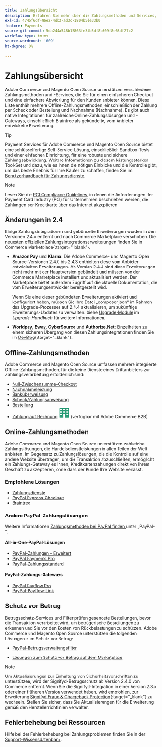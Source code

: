 ```yaml
---
title: Zahlungsübersicht
description: Erfahren Sie mehr über die Zahlungsmethoden und Services, die nativ in Adobe Commerce und Magento Open Source unterstützt werden.
exl-id: 474bf6df-96e2-4db3-ad3c-1804b5de33b0
feature: Payments
source-git-commit: 5da244a548b15863fe31b5df8b509f8e63df27c2
workflow-type: tm+mt
source-wordcount: '609'
ht-degree: 0%

---
```


# Zahlungsübersicht

Adobe Commerce und Magento Open Source unterstützen verschiedene Zahlungsmethoden und -Services, die Sie für einen einfacheren Checkout und eine einfachere Abwicklung für den Kunden anbieten können. Diese Liste enthält mehrere Offline-Zahlungsmethoden, einschließlich der Zahlung per Scheck oder Bestellung und Nachnahme (Nachnahme). Es gibt auch native Integrationen für zahlreiche Online-Zahlungslösungen und -Gateways, einschließlich Braintree als gebündelte, vom Anbieter entwickelte Erweiterung.

>[!TIP]
>
>Payment Services für Adobe Commerce und Magento Open Source bietet eine schlüsselfertige Self-Service-Lösung, einschließlich Sandbox-Tests und einer einfachen Einrichtung, für eine robuste und sichere Zahlungsabwicklung. Weitere Informationen zu diesem leistungsstarken Tool-Set und dazu, wie es Ihnen die nötigen Einblicke und die Kontrolle gibt, um das beste Erlebnis für Ihre Käufer zu schaffen, finden Sie im [Benutzerhandbuch für Zahlungsdienste](https://experienceleague.adobe.com/docs/commerce/payment-services/guide-overview.html?lang=de).

>[!NOTE]
>
>Lesen Sie die [PCI Compliance Guidelines](../getting-started/compliance-pci.md), in denen die Anforderungen der Payment Card Industry (PCI) für Unternehmen beschrieben werden, die Zahlungen per Kreditkarte über das Internet akzeptieren.

## Änderungen in 2.4

Einige Zahlungsintegrationen und gebündelte Erweiterungen wurden in den Versionen 2.4.x entfernt und nach Commerce Marketplace verschoben. Die neuesten offiziellen Zahlungsintegrationserweiterungen finden Sie in [Commerce Marketplace](https://marketplace.magento.com/extensions/payments-security.html){:target="_blank"}.

- **Amazon Pay** und **Klarna**: Die Adobe Commerce- und Magento Open Source-Versionen 2.4.0 bis 2.4.3 enthielten diese vom Anbieter entwickelten Erweiterungen. Ab Version 2.4.4 sind diese Erweiterungen nicht mehr mit der Hauptversion gebündelt und müssen von der Commerce Marketplace installiert und aktualisiert werden. Der Marketplace bietet außerdem Zugriff auf die aktuelle Dokumentation, die vom Erweiterungsentwickler bereitgestellt wird.

  Wenn Sie eine dieser gebündelten Erweiterungen aktiviert und konfiguriert haben, müssen Sie Ihre Datei „composer.json“ im Rahmen des Upgrade-Prozesses auf 2.4.4 aktualisieren, um zukünftige Erweiterungs-Updates zu verwalten. Siehe [Upgrade-Module](https://experienceleague.adobe.com/docs/commerce-operations/upgrade-guide/modules/upgrade.html?lang=de) im _Upgrade-Handbuch_ für weitere Informationen.

- **Worldpay**, **Eway**, **CyberSource** und **Authorize.Net**: Einzelheiten zu einem sicheren Übergang von diesen Zahlungsintegrationen finden Sie im [DevBlog](https://community.magento.com/t5/Magento-DevBlog/Deprecation-of-Magento-core-payment-integrations/ba-p/426445){:target="_blank"}.

## Offline-Zahlungsmethoden

Adobe Commerce und Magento Open Source umfassen mehrere integrierte Offline-Zahlungsmethoden, für die keine Dienste eines Drittanbieters zur Zahlungsverarbeitung erforderlich sind:

- [Null-Zwischensumme-Checkout](zero-subtotal-checkout.md)
- [Nachnahmeleistung](cash-on-delivery.md)
- [Banküberweisung](bank-transfer.md)
- [Scheck/Zahlungsanweisung](check-money-order.md)
- [Bestellung](purchase-order.md)
- [Zahlung auf Rechnung](../b2b/enable-basic-features.md#configure-payment-on-account) ![Adobe Commerce B2B](../assets/b2b.svg) (verfügbar mit Adobe Commerce B2B)

## Online-Zahlungsmethoden

Adobe Commerce und Magento Open Source unterstützen zahlreiche Zahlungslösungen, die Handelsdienstleistungen in allen Teilen der Welt anbieten. Im Gegensatz zu Zahlungslösungen, die die Kontrolle auf eine andere Website übertragen, um die Transaktion abzuschließen, ermöglicht ein Zahlungs-Gateway es Ihnen, Kreditkartenzahlungen direkt von Ihrem Geschäft zu akzeptieren, ohne dass der Kunde Ihre Website verlässt.

### Empfohlene Lösungen

- [Zahlungsdienste](https://experienceleague.adobe.com/docs/commerce/payment-services/guide-overview.html?lang=de)
- [PayPal Express-Checkout](paypal-express-checkout.md)
- [Braintree](braintree.md)

### Andere PayPal-Zahlungslösungen

Weitere Informationen [ Zahlungsmethoden bei PayPal finden ](paypal.md) unter „PayPal-&quot;.

#### All-in-One-PayPal-Lösungen

- [PayPal-Zahlungen - Erweitert](paypal-payments-advanced.md)
- [PayPal Payments Pro](paypal-payments-pro.md)
- [PayPal-Zahlungsstandard](paypal-payments-standard.md)

#### PayPal-Zahlungs-Gateways

- [PayPal Payflow Pro](paypal-payflow-pro.md)
- [PayPal-Payflow-Link](paypal-payflow-link.md)

## Schutz vor Betrug

Betrugsschutz-Services und Filter prüfen gesendete Bestellungen, bevor die Transaktion verarbeitet wird, um betrügerische Bestellungen zu erkennen und Sie vor den Kosten von Rückbelastungen zu schützen. Adobe Commerce und Magento Open Source unterstützen die folgenden Lösungen zum Schutz vor Betrug:

- [PayPal-Betrugsverwaltungsfilter](paypal.md#paypal-fraud-management-filters)

- [Lösungen zum Schutz vor Betrug auf dem Marketplace][1]

>[!NOTE]
>
>Um Aktualisierungen zur Einhaltung von Sicherheitsvorschriften zu unterstützen, wird der Signifyd-Betrugsschutz ab Version 2.4.0 von Commerce entfernt. Wenn Sie die Signifyd-Integration in einer Version 2.3.x oder einer früheren Version verwendet haben, wird empfohlen, zur Erweiterung [Signifyd Fraud &amp; Chargeback Protection](https://marketplace.magento.com/signifyd-module-connect.html){:target="_blank"} zu wechseln. Stellen Sie sicher, dass Sie Aktualisierungen für die Erweiterung gemäß den Herstellerrichtlinien verwalten.

## Fehlerbehebung bei Ressourcen

Hilfe bei der Fehlerbehebung bei Zahlungsproblemen finden Sie in der [Support-Wissensdatenbank](https://experienceleague.adobe.com/docs/commerce-knowledge-base/kb/overview.html?lang=de).

[1]: https://marketplace.magento.com/catalogsearch/result?q=fraud%20protection
